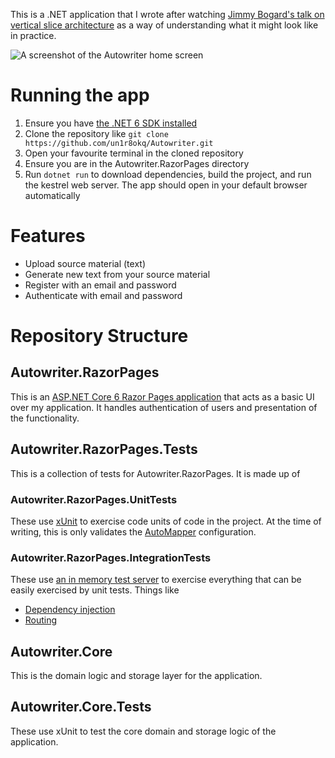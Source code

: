 This is a .NET application that I wrote after watching [Jimmy Bogard's talk on vertical slice architecture](https://www.youtube.com/watch?v=5kOzZz2vj2o) as a way of understanding what it might look like in practice.

![A screenshot of the Autowriter home screen](app-screenshot.png)

# Running the app
1. Ensure you have [the .NET 6 SDK installed](https://dotnet.microsoft.com/en-us/download/dotnet/6.0)
2. Clone the repository like `git clone https://github.com/un1r8okq/Autowriter.git`
3. Open your favourite terminal in the cloned repository
4. Ensure you are in the Autowriter.RazorPages directory
5. Run `dotnet run` to download dependencies, build the project, and run the kestrel web server. The app should open in your default browser automatically

# Features
* Upload source material (text)
* Generate new text from your source material
* Register with an email and password
* Authenticate with email and password

# Repository Structure

## Autowriter.RazorPages
This is an [ASP.NET Core 6 Razor Pages application](https://docs.microsoft.com/en-us/aspnet/core/razor-pages/?view=aspnetcore-6.0&tabs=visual-studio) that acts as a basic UI over my application. It handles authentication of users and presentation of the functionality.

## Autowriter.RazorPages.Tests
This is a collection of tests for Autowriter.RazorPages. It is made up of

### Autowriter.RazorPages.UnitTests
These use [xUnit](https://xunit.net/) to exercise code units of code in the project. At the time of writing, this is only validates the [AutoMapper](https://automapper.org/) configuration.

### Autowriter.RazorPages.IntegrationTests
These use [an in memory test server](https://docs.microsoft.com/en-us/aspnet/core/test/integration-tests?view=aspnetcore-6.0) to exercise everything that can be easily exercised by unit tests. Things like
* [Dependency injection](https://docs.microsoft.com/en-us/aspnet/core/fundamentals/dependency-injection?view=aspnetcore-6.0)
* [Routing](https://docs.microsoft.com/en-us/aspnet/core/fundamentals/routing?view=aspnetcore-6.0)

## Autowriter.Core
This is the domain logic and storage layer for the application.

## Autowriter.Core.Tests
These use xUnit to test the core domain and storage logic of the application.
